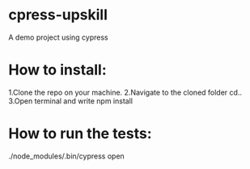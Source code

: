 # cpress-upskill
A demo project using cypress

# How to install:
1.Clone the repo on your machine.
2.Navigate to the cloned folder cd..
3.Open terminal and write npm install

# How to run the tests:
./node_modules/.bin/cypress open
